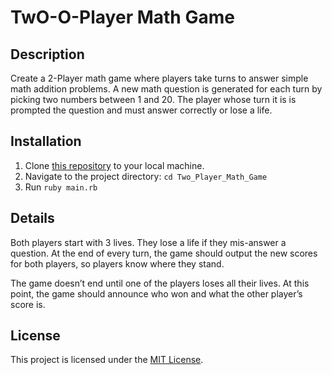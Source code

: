 # TwO-O-Player Math Game

## Description
Create a 2-Player math game where players take turns to answer simple math addition problems. A new math question is generated for each turn by picking two numbers between 1 and 20. The player whose turn it is is prompted the question and must answer correctly or lose a life.

## Installation
1. Clone [this repository](https://github.com/Name-3R1C/Two_Player_Math_Game) to your local machine.
2. Navigate to the project directory: `cd Two_Player_Math_Game`
3. Run `ruby main.rb` 

## Details
Both players start with 3 lives. They lose a life if they mis-answer a question. At the end of every turn, the game should output the new scores for both players, so players know where they stand.

The game doesn’t end until one of the players loses all their lives. At this point, the game should announce who won and what the other player’s score is.

## License

This project is licensed under the [MIT License](LICENSE.md).
